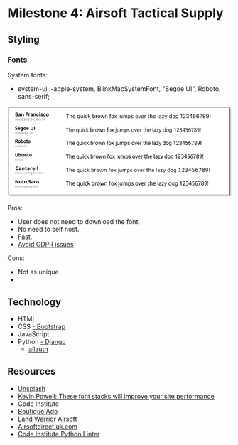 # Milestone 4: Airsoft Tactical Supply

## Styling
### Fonts
System fonts:
- system-ui, -apple-system, BlinkMacSystemFont, "Segoe UI", Roboto, sans-serif;

![fonts](media/fonts.png)

Pros:
- User does not need to download the font.
- No need to self host.
- [Fast](https://www.cloudflare.com/en-gb/learning/performance/more/website-performance-conversion-rates/).
- [Avoid GDPR issues](https://www.cookieyes.com/documentation/google-fonts-and-gdpr/#:~:text=According%20to%20GDPR%2C%20an%20IP,party%20services%20without%20user%20consent.)

Cons:
- Not as unique.
- 



## Technology
- HTML
- CSS
[- Bootstrap](https://getbootstrap.com/)
- JavaScript
- Python
[- Django](https://www.djangoproject.com/)
    - [allauth](https://docs.allauth.org/en/latest/)

## Resources
- [Unsplash](https://unsplash.com)
- [Kevin Powell: These font stacks will improve your site performance](https://www.youtube.com/watch?v=VOd6jfAImV4)
- Code Institute
- [Boutique Ado](https://github.com/Code-Institute-Solutions/boutique_ado_v1/tree/e3c29afef63a8e5a8dae3fdc6b1277eb32206dbc/media)
- [Land Warrior Airsoft](https://www.landwarriorairsoft.com/)
- [Airsoftdirect.uk.com](https://airsoftdirect.uk.com/)
- [Code Institute Python Linter](https://pep8ci.herokuapp.com/)